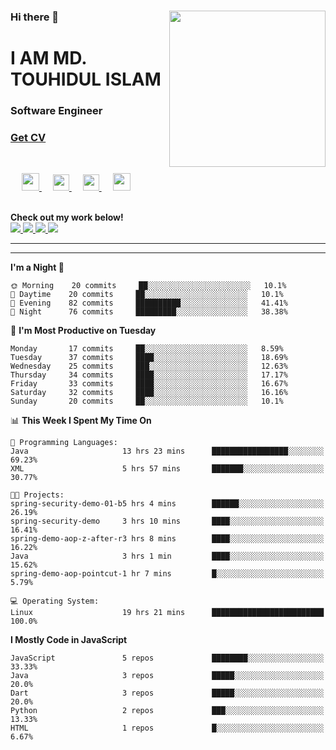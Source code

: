 <div>
<img align="right" width="250" height="250" src="https://touhid-jisan.github.io/img/about-us.png">
<div>
  <h3>Hi there 👋</h3>
  <h1>I AM MD. TOUHIDUL ISLAM</h1>
  <h3>Software Engineer</h3>
  <div>
    <h3> <a href="https://touhid-jisan.github.io/pdf/Touhidul_Islam.pdf"><span>Get CV</span></a></h3>
  </div>
</div>
</div>
<br/>
<p align="center">
  
  &emsp;
  <a href= "https://www.instagram.com/touhid_jisan/">
    <img src="https://img.icons8.com/ios-glyphs/256/000000/instagram-new.svg" width="28px"/>
  </a>
  &emsp;
  <a href="https://www.linkedin.com/in/touhid-jisan/">
    <img src="https://img.icons8.com/ios-filled/256/000000/linkedin.svg" width="26px"/>
  </a>
  &emsp;
  <a href="https://www.facebook.com/touhidulislamjiss/">
    <img src="https://img.icons8.com/256/facebook.png" width="26px"/>
  </a>
  &emsp;
  <a href="http://touhid-jisan.github.io/">
    <img src="https://img.icons8.com/material/256/000000/globe--v1.png" width="28px"/>
  </a>
                                                                                    
  <br>
  <strong>Check out my work below!</strong>
  <br>
  
  <a href="">
    <img src="https://badges.pufler.dev/years/touhid-jisan?style=flat-square&color=black&logo=github">
  </a>
  <a href="">
    <img src="https://badges.pufler.dev/repos/touhid-jisan?style=flat-square&color=black&logo=github">
  </a>
  <a href="">
    <img src="https://badges.pufler.dev/gists/touhid-jisan?style=flat-square&color=black&logo=github">
  </a>
  <a href="">
    <img src="https://badges.pufler.dev/commits/monthly/touhid-jisan?style=flat-square&color=black&logo=github">
  </a>
</p>
<hr><hr>
<!--
**touhid-jisan/touhid-jisan** is a ✨ _special_ ✨ repository because its `README.md` (this file) appears on your GitHub profile.

Here are some ideas to get you started:

- 🔭 I’m currently working on ...
- 🌱 I’m currently learning ...
- 👯 I’m looking to collaborate on ...
- 🤔 I’m looking for help with ...
- 💬 Ask me about ...
- 📫 How to reach me: ...
- 😄 Pronouns: ...
- ⚡ Fun fact: ...
-->

<!--START_SECTION:waka-->
**I'm a Night 🦉** 

```text
🌞 Morning    20 commits     ██░░░░░░░░░░░░░░░░░░░░░░░   10.1% 
🌆 Daytime    20 commits     ██░░░░░░░░░░░░░░░░░░░░░░░   10.1% 
🌃 Evening    82 commits     ██████████░░░░░░░░░░░░░░░   41.41% 
🌙 Night      76 commits     █████████░░░░░░░░░░░░░░░░   38.38%

```
📅 **I'm Most Productive on Tuesday** 

```text
Monday       17 commits     ██░░░░░░░░░░░░░░░░░░░░░░░   8.59% 
Tuesday      37 commits     ████░░░░░░░░░░░░░░░░░░░░░   18.69% 
Wednesday    25 commits     ███░░░░░░░░░░░░░░░░░░░░░░   12.63% 
Thursday     34 commits     ████░░░░░░░░░░░░░░░░░░░░░   17.17% 
Friday       33 commits     ████░░░░░░░░░░░░░░░░░░░░░   16.67% 
Saturday     32 commits     ████░░░░░░░░░░░░░░░░░░░░░   16.16% 
Sunday       20 commits     ██░░░░░░░░░░░░░░░░░░░░░░░   10.1%

```


📊 **This Week I Spent My Time On** 

```text
💬 Programming Languages: 
Java                     13 hrs 23 mins      █████████████████░░░░░░░░   69.23% 
XML                      5 hrs 57 mins       ███████░░░░░░░░░░░░░░░░░░   30.77%

🐱‍💻 Projects: 
spring-security-demo-01-b5 hrs 4 mins        ██████░░░░░░░░░░░░░░░░░░░   26.19% 
spring-security-demo     3 hrs 10 mins       ████░░░░░░░░░░░░░░░░░░░░░   16.41% 
spring-demo-aop-z-after-r3 hrs 8 mins        ████░░░░░░░░░░░░░░░░░░░░░   16.22% 
Java                     3 hrs 1 min         ████░░░░░░░░░░░░░░░░░░░░░   15.62% 
spring-demo-aop-pointcut-1 hr 7 mins         █░░░░░░░░░░░░░░░░░░░░░░░░   5.79%

💻 Operating System: 
Linux                    19 hrs 21 mins      █████████████████████████   100.0%

```

**I Mostly Code in JavaScript** 

```text
JavaScript               5 repos             ████████░░░░░░░░░░░░░░░░░   33.33% 
Java                     3 repos             █████░░░░░░░░░░░░░░░░░░░░   20.0% 
Dart                     3 repos             █████░░░░░░░░░░░░░░░░░░░░   20.0% 
Python                   2 repos             ███░░░░░░░░░░░░░░░░░░░░░░   13.33% 
HTML                     1 repos             █░░░░░░░░░░░░░░░░░░░░░░░░   6.67%

```



<!--END_SECTION:waka-->
